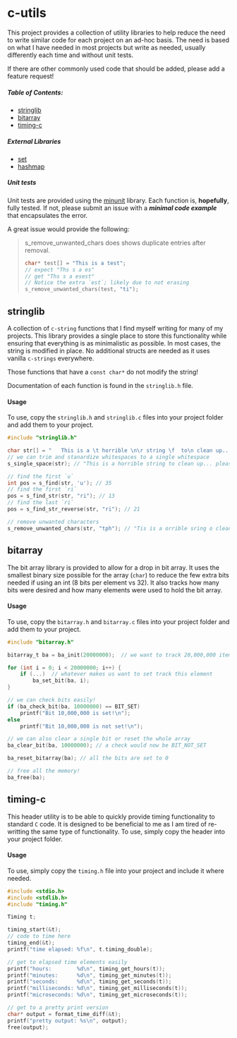 # c-utils

This project provides a collection of utility libraries to help reduce the need to write similar code for each project on an ad-hoc basis. The need is based on what I have needed in most projects but write as needed, usually differently each time and without unit tests.

If there are other commonly used code that should be added, please add a feature request!

##### Table of Contents:
* [stringlib](#stringlib)
* [bitarray](#bitarray)
* [timing-c](#timing-c)

##### External Libraries
* [set](https://github.com/barrust/set)
* [hashmap](https://github.com/barrust/hashmap)


##### Unit tests

Unit tests are provided using the [minunit](https://github.com/siu/minunit) library. Each function is, **hopefully**, fully tested. If not, please submit an issue with a ***minimal code example*** that encapsulates the error.

A great issue would provide the following:
> s_remove_unwanted_chars does shows duplicate entries after removal.
> ``` c
> char* test[] = "This is a test";
> // expect "Ths s a es"
> // get "Ths s a esest"
> // Notice the extra `est`; likely due to not erasing
> s_remove_unwanted_chars(test, "ti");  
> ```


## stringlib

A collection of `c-string` functions that I find myself writing for many of my projects. This library provides a single place to store this functionality while ensuring that everything is as minimalistic as possible. In most cases, the string is modified in place. No additional structs are needed as it uses vanilla `c-strings` everywhere.

Those functions that have a `const char*` do not modify the string!

Documentation of each function is found in the `stringlib.h` file.

#### Usage

To use, copy the `stringlib.h` and `stringlib.c` files into your project folder and add them to your project.

``` c
#include "stringlib.h"

char str[] = "   This is a \t horrible \n\r string \f  to\n clean up... please help!\n\r";
// we can trim and stanardize whitespaces to a single whitespace
s_single_space(str); // "This is a horrible string to clean up... please help!"

// find the first `u`
int pos = s_find(str, 'u'); // 35
// find the first `ri`
pos = s_find_str(str, "ri"); // 13
// find the last `ri`
pos = s_find_str_reverse(str, "ri"); // 21

// remove unwanted characters
s_remove_unwanted_chars(str, "tph"); // "Tis is a orrible sring o clean u... lease el!"
```

## bitarray

The bit array library is provided to allow for a drop in bit array. It uses the smallest binary size possible for the array (`char`) to reduce the few extra bits needed if using an int (8 bits per element vs 32). It also tracks how many bits were desired and how many elements were used to hold the bit array.

#### Usage

To use, copy the `bitarray.h` and `bitarray.c` files into your project folder and add them to your project.

``` c
#include "bitarray.h"

bitarray_t ba = ba_init(20000000);  // we want to track 20,000,000 items!

for (int i = 0; i < 20000000; i++) {
    if (...)  // whatever makes us want to set track this element
        ba_set_bit(ba, i);
}

// we can check bits easily!
if (ba_check_bit(ba, 10000000) == BIT_SET)
    printf("Bit 10,000,000 is set!\n");
else
    printf("Bit 10,000,000 is not set!\n");

// we can also clear a single bit or reset the whole array
ba_clear_bit(ba, 10000000); // a check would now be BIT_NOT_SET

ba_reset_bitarray(ba); // all the bits are set to 0

// free all the memory!
ba_free(ba);
```


## timing-c

This header utility is to be able to quickly provide timing functionality to standard `C` code. It is designed to be beneficial to me as I am tired of re-writting the same type of functionality. To use, simply copy the header into your project folder.

#### Usage

To use, simply copy the `timing.h` file into your project and include it where needed.

``` c
#include <stdio.h>
#include <stdlib.h>
#include "timing.h"

Timing t;

timing_start(&t);
// code to time here
timing_end(&t);
printf("time elapsed: %f\n", t.timing_double);

// get to elapsed time elements easily
printf("hours:        %d\n", timing_get_hours(t));
printf("minutes:      %d\n", timing_get_minutes(t));
printf("seconds:      %d\n", timing_get_seconds(t));
printf("milliseconds: %d\n", timing_get_milliseconds(t));
printf("microseconds: %d\n", timing_get_microseconds(t));

// get to a pretty print version
char* output = format_time_diff(&t);
printf("pretty output: %s\n", output);
free(output);
```
